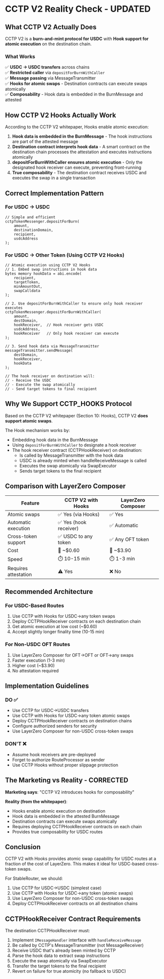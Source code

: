 # CCTP V2 Reality Check - UPDATED

## What CCTP V2 Actually Does

CCTP V2 is a **burn-and-mint protocol for USDC** with **Hook support for atomic execution** on the destination chain.

### What Works
✅ **USDC → USDC transfers** across chains  
✅ **Restricted caller** via `depositForBurnWithCaller`  
✅ **Message passing** via MessageTransmitter  
✅ **Hooks for atomic swaps** - Destination contracts can execute swaps atomically  
✅ **Composability** - Hook data is embedded in the BurnMessage and attested  

## How CCTP V2 Hooks Actually Work

According to the CCTP V2 whitepaper, Hooks enable atomic execution:

1. **Hook data is embedded in the BurnMessage** - The hook instructions are part of the attested message
2. **Destination contract interprets hook data** - A smart contract on the destination chain processes the attestation and executes instructions atomically
3. **depositForBurnWithCaller ensures atomic execution** - Only the designated hook receiver can execute, preventing front-running
4. **True composability** - The destination contract receives USDC and executes the swap in a single transaction

## Correct Implementation Pattern

### For USDC → USDC
```solidity
// Simple and efficient
cctpTokenMessenger.depositForBurn(
    amount,
    destinationDomain,
    recipient,
    usdcAddress
);
```

### For USDC → Other Token (Using CCTP V2 Hooks)
```solidity
// Atomic execution using CCTP V2 Hooks
// 1. Embed swap instructions in hook data
bytes memory hookData = abi.encode(
    recipient,
    targetToken,
    minAmountOut,
    swapCalldata
);

// 2. Use depositForBurnWithCaller to ensure only hook receiver executes
cctpTokenMessenger.depositForBurnWithCaller(
    amount,
    destDomain,
    hookReceiver,  // Hook receiver gets USDC
    usdcAddress,
    hookReceiver   // Only hook receiver can execute
);

// 3. Send hook data via MessageTransmitter
messageTransmitter.sendMessage(
    destDomain,
    hookReceiver,
    hookData
);

// The hook receiver on destination will:
// - Receive the USDC
// - Execute the swap atomically
// - Send target tokens to final recipient
```

## Why We Support CCTP_HOOKS Protocol

Based on the CCTP V2 whitepaper (Section 10: Hooks), CCTP V2 **does support atomic swaps**.

The Hook mechanism works by:
- Embedding hook data in the BurnMessage
- Using `depositForBurnWithCaller` to designate a hook receiver
- The hook receiver contract (CCTPHookReceiver) on destination:
  - Is called by MessageTransmitter with the hook data
  - USDC is already minted when handleReceiveMessage is called
  - Executes the swap atomically via SwapExecutor
  - Sends target tokens to the final recipient

## Comparison with LayerZero Composer

| Feature | CCTP V2 with Hooks | LayerZero Composer |
|---------|-------------------|-------------------|
| Atomic swaps | ✅ Yes (via Hooks) | ✅ Yes |
| Automatic execution | ✅ Yes (hook receiver) | ✅ Automatic |
| Cross-token support | ✅ USDC to any token | ✅ Any OFT token |
| Cost | 💚 ~$0.60 | 🔴 ~$3.90 |
| Speed | ⏱️ 10-15 min | ⏱️ 1-3 min |
| Requires attestation | ⚠️ Yes | ❌ No |

## Recommended Architecture

### For USDC-Based Routes
1. Use CCTP with Hooks for USDC→any token swaps
2. Deploy CCTPHookReceiver contracts on each destination chain
3. Get atomic execution at low cost (~$0.60)
4. Accept slightly longer finality time (10-15 min)

### For Non-USDC OFT Routes
1. Use LayerZero Composer for OFT→OFT or OFT→any swaps
2. Faster execution (1-3 min)
3. Higher cost (~$3.90)
4. No attestation required

## Implementation Guidelines

### DO ✅
- Use CCTP for USDC→USDC transfers
- Use CCTP with Hooks for USDC→any token atomic swaps
- Deploy CCTPHookReceiver contracts on destination chains
- Configure authorized senders for security
- Use LayerZero Composer for non-USDC cross-token swaps

### DON'T ❌
- Assume hook receivers are pre-deployed
- Forget to authorize RouteProcessor as sender
- Use CCTP Hooks without proper slippage protection

## The Marketing vs Reality - CORRECTED

**Marketing says**: "CCTP V2 introduces hooks for composability"

**Reality (from the whitepaper)**: 
- Hooks enable atomic execution on destination
- Hook data is embedded in the attested BurnMessage
- Destination contracts can execute swaps atomically
- Requires deploying CCTPHookReceiver contracts on each chain
- Provides true composability for USDC routes

## Conclusion

CCTP V2 with Hooks provides atomic swap capability for USDC routes at a fraction of the cost of LayerZero. This makes it ideal for USDC-based cross-token swaps.

For StableRouter, we should:
1. Use CCTP for USDC→USDC (simplest case)
2. Use CCTP with Hooks for USDC→any token (atomic swaps)
3. Use LayerZero Composer for non-USDC cross-token swaps
4. Deploy CCTPHookReceiver contracts on all destination chains

## CCTPHookReceiver Contract Requirements

The destination CCTPHookReceiver must:
1. Implement `IMessageHandler` interface with `handleReceiveMessage`
2. Be called by CCTP's MessageTransmitter (not MessageReceiver)
3. Receive USDC that's already been minted by CCTP
4. Parse the hook data to extract swap instructions
5. Execute the swap atomically via SwapExecutor
6. Transfer the target tokens to the final recipient
7. Revert on failure for true atomicity (no fallback to USDC)